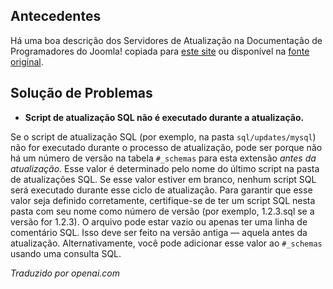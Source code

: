 <!-- Filename: Deploying_an_Update_Server / Display title: Atualizar servidores -->

## Antecedentes

Há uma boa descrição dos Servidores de Atualização na Documentação de Programadores do Joomla! copiada para [este site](jdocmanual?article=docus/install-update/update-server) ou disponível na [fonte original](https://manual.joomla.org/docs/building-extensions/install-update/update-server/).

## Solução de Problemas

- **Script de atualização SQL não é executado durante a atualização.**

Se o script de atualização SQL (por exemplo, na pasta `sql/updates/mysql`) não for executado durante o processo de atualização, pode ser porque não há um número de versão na tabela `#_schemas` para esta extensão *antes da atualização*. Esse valor é determinado pelo nome do último script na pasta de atualizações SQL. Se esse valor estiver em branco, nenhum script SQL será executado durante esse ciclo de atualização. Para garantir que esse valor seja definido corretamente, certifique-se de ter um script SQL nesta pasta com seu nome como número de versão (por exemplo, 1.2.3.sql se a versão for 1.2.3). O arquivo pode estar vazio ou apenas ter uma linha de comentário SQL. Isso deve ser feito na versão antiga — aquela antes da atualização. Alternativamente, você pode adicionar esse valor ao `#_schemas` usando uma consulta SQL.

*Traduzido por openai.com*


